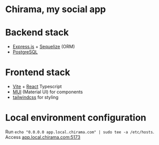 # Chirama, my social app

# Backend stack

- [Express.js](https://expressjs.com/en/guide/routing.html) + [Sequelize](https://sequelize.org/docs/v6/getting-started/) (ORM)
- [PostgreSQL](https://www.postgresql.org/docs/16/index.html)

# Frontend stack

- [Vite](https://vitejs.dev/guide/) + [React](https://react.dev/learn) Typescript
- [MUI](https://mui.com/material-ui/getting-started/) (Material UI) for components
- [tailwindcss](https://tailwindcss.com/docs/installation) for styling

# Local environment configuration

Run `echo "0.0.0.0 app.local.chirama.com" | sudo tee -a /etc/hosts`.
Access [app.local.chirama.com:5173](http://app.local.chirama.com:5173)
